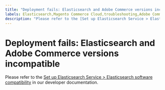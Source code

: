 ```yaml
---
title: "Deployment fails: Elasticsearch and Adobe Commerce versions incompatible"
labels: Elasticsearch,Magento Commerce Cloud,troubleshooting,Adobe Commerce,cloud infrastructure
description: "Please refer to the [Set up Elasticsearch Service > Elasticsearch software compatibility](https://devdocs.magento.com/guides/v2.3/cloud/project/project-conf-files_services-elastic.html#elasticsearch-software-compatibility) in our developer documentation."
---
```


# Deployment fails: Elasticsearch and Adobe Commerce versions incompatible

Please refer to the [Set up Elasticsearch Service > Elasticsearch software compatibility](https://devdocs.magento.com/guides/v2.3/cloud/project/project-conf-files_services-elastic.html#elasticsearch-software-compatibility) in our developer documentation. 
